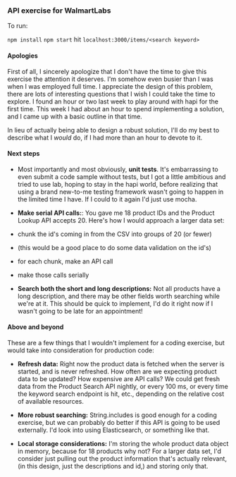 ### API exercise for WalmartLabs

To run:

`npm install`
`npm start`
hit `localhost:3000/items/<search keyword>`


#### Apologies

First of all, I sincerely apologize that I don't have the time to give this exercise the attention it deserves. I'm somehow even busier than I was when I was employed full time. I appreciate the design of this problem, there are lots of interesting questions that I wish I could take the time to explore. I found an hour or two last week to play around with hapi for the first time. This week I had about an hour to spend implementing a solution, and I came up with a basic outline in that time.

In lieu of actually being able to design a robust solution, I'll do my best to describe what I *would* do, if I had more than an hour to devote to it.


#### Next steps

* Most importantly and most obviously, **unit tests**. It's embarrassing to even submit a code sample without tests, but I got a little ambitious and tried to use lab, hoping to stay in the hapi world, before realizing that using a brand new-to-me testing framework wasn't going to happen in the limited time I have. If I could to it again I'd just use mocha.

* **Make serial API calls:**: You gave me 18 product IDs and the Product Lookup API accepts 20. Here's how I would approach a larger data set:
 * chunk the id's coming in from the CSV into groups of 20 (or fewer)
 * (this would be a good place to do some data validation on the id's)
 * for each chunk, make an API call
 * make those calls serially

 * **Search both the short and long descriptions:** Not all products have a long description, and there may be other fields worth searching while we're at it. This should be quick to implement, I'd do it right now if I wasn't going to be late for an appointment!


#### Above and beyond

These are a few things that I wouldn't implement for a coding exercise, but would take into consideration for production code:

 * **Refresh data:** Right now the product data is fetched when the server is started, and is never refreshed. How often are we expecting product data to be updated? How expensive are API calls? We could get fresh data from the Product Search API nightly, or every 100 ms, or every time the keyword search endpoint is hit, etc., depending on the relative cost of available resources.

* **More robust searching:** String.includes is good enough for a coding exercise, but we can probably do better if this API is going to be used externally. I'd look into using Elasticsearch, or something like that.

* **Local storage considerations:** I'm storing the whole product data object in memory, because for 18 products why not? For a larger data set, I'd consider just pulling out the product information that's actually relevant, (in this design, just the descriptions and id,) and storing only that.
